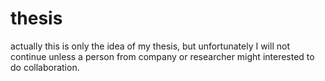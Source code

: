 # thesis
actually this is only the idea of my thesis, but unfortunately I will not continue unless a person from company or researcher might interested to do collaboration.
